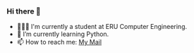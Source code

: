 ### Hi there 👋
- 👩🏼‍💻 I'm currently a student at ERU Computer Engineering.
- 🌱 I’m currently learning Python.
- 📫 How to reach me: [My Mail](mailto:eminekilic2001@gmail.com)





